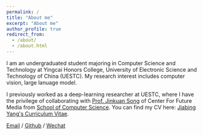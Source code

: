 ```yaml
---
permalink: /
title: "About me"
excerpt: "About me"
author_profile: true
redirect_from: 
  - /about/
  - /about.html
---
```


I am an undergraduated student majoring in Computer Science and Technology at Yingcai Honors College, University of Electronic Science and Technology of China (UESTC). My research interest includes computer vision, large lanuage model.

I previously worked as a deep-learning researcher at UESTC, where I have the privilege of collaborating with [Prof. Jinkuan Song](https://scholar.google.com/citations?user=n0bK0WMAAAAJ&hl=zh-CN&oi=ao) of Center For Future Media from [School of Computer Science](https://www.scse.uestc.edu.cn/). 
You can find my CV here: [Jiabing Yang's Curriculum Vitae](../assets/Curriculum_Vitae.pdf).

[Email](mailto:yangjiabing0405@gmail.com) / [Github](https://github.com/JiabingYang0405) / [Wechat](../images/wechat.png) 
